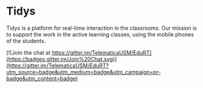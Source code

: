 # Tidys

Tidys is a platform for real-time
interaction in the classrooms. Our mission is to support the
work in the active learning classes, using the mobile phones
of the students.

[![Join the chat at https://gitter.im/TelematicaUSM/EduRT](https://badges.gitter.im/Join%20Chat.svg)](https://gitter.im/TelematicaUSM/EduRT?utm_source=badge&utm_medium=badge&utm_campaign=pr-badge&utm_content=badge)
